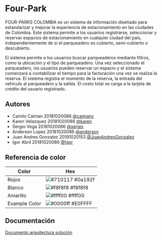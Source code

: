 
# Four-Park

FOUR-PARKS COLOMBIA es un sistema de información diseñado para estandarizar y mejorar la experiencia de estacionamiento en las ciudades de Colombia. Este sistema permite a los usuarios registrarse, seleccionar y reservar espacios de estacionamiento en cualquier ciudad del país, independientemente de si el parqueadero es cubierto, semi-cubierto o descubierto.

El sistema permite a los usuarios buscar parqueaderos mediante filtros, como la ubicación y el tipo de parqueadero. Una vez seleccionado el parqueadero, los usuarios pueden reservar un espacio y el sistema comenzará a contabilizar el tiempo para la facturación una vez se realiza la reserva. El sistema registra el momento de la reserva, la entrada del vehículo al parqueadero y la salida. El costo total se carga a la tarjeta de crédito del usuario registrado.


## Autores

- Camilo Caiman 20181020086 [@caimanc](https://github.com/caimanc)
- Karen Velazquez 20181020086 [@karen](https://github.com/caimanc)
- Sergio Vega 20181020086 [@sergio](https://github.com/caimanc)
- Anderson Lopez 20181020086 [@anderson](https://github.com/caimanc)
- Juan Andres Gonzalez 20191020153 [@JuanAndresGonzalez](https://github.com/JuanAndresGonzalez)
- Igor Abril 20181020086 [@Igor](https://github.com/caimanc)
## Referencia de color

| Color             | Hex                                                                |
| ----------------- | ------------------------------------------------------------------ |
| Rojos | ![#710117](https://via.placeholder.com/10/710117?text=+) #0a192f |
| Blanco | ![#f8f8f8](https://via.placeholder.com/10/f8f8f8?text=+) #f8f8f8 |
| Amarillo | ![#ffff00](https://via.placeholder.com/10/ffff00?text=+) #ffff00 |
| Example Color | ![#0000ff](https://via.placeholder.com/10/E0FFFF?text=+) #E0FFFF |


## Documentación

[Documento arquitectura solución](https://udistritaleduco-my.sharepoint.com/:w:/g/personal/cacaimanu_udistrital_edu_co/EYapmAiRcHZEnPavAExExpQBCg_LkreL3qgAEUTRsSdRgw?e=I3tLbs)


